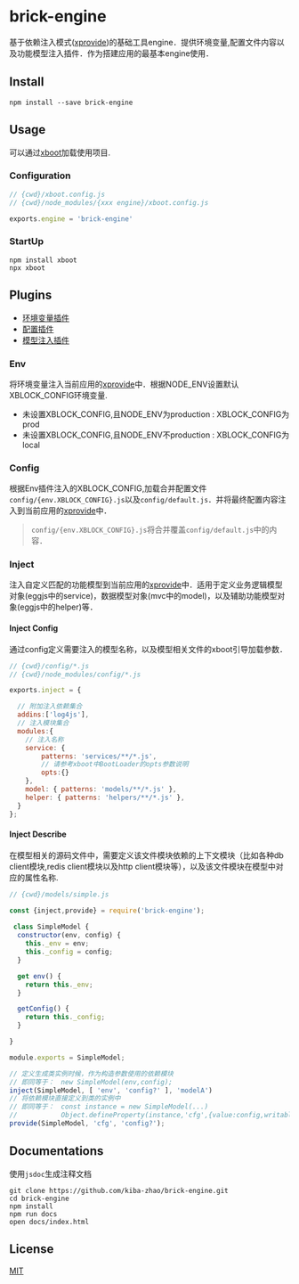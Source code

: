 # brick-engine #
基于依赖注入模式([xprovide](https://github.com/kiba-zhao/xprovide))的基础工具engine．提供环境变量,配置文件内容以及功能模型注入插件．作为搭建应用的最基本engine使用．

## Install ##

``` shell
npm install --save brick-engine
```

## Usage ##
可以通过[xboot](https://github.com/kiba-zhao/xboot)加载使用项目.

### Configuration ###

``` javascript
// {cwd}/xboot.config.js
// {cwd}/node_modules/{xxx engine}/xboot.config.js

exports.engine = 'brick-engine'
```

### StartUp ###

``` shell
npm install xboot
npx xboot
```

## Plugins ##
  * [环境变量插件](#Env)
  * [配置插件](#Config)
  * [模型注入插件](#Inject)

### Env ###
将环境变量注入当前应用的[xprovide](https://github.com/kiba-zhao/xprovide)中．根据NODE_ENV设置默认XBLOCK_CONFIG环境变量.
  * 未设置XBLOCK_CONFIG,且NODE_ENV为production : XBLOCK_CONFIG为prod
  * 未设置XBLOCK_CONFIG,且NODE_ENV不production : XBLOCK_CONFIG为local

### Config ###
根据Env插件注入的XBLOCK_CONFIG,加载合并配置文件`config/{env.XBLOCK_CONFIG}.js`以及`config/default.js`．并将最终配置内容注入到当前应用的[xprovide](https://github.com/kiba-zhao/xprovide)中．

> `config/{env.XBLOCK_CONFIG}.js`将合并覆盖`config/default.js`中的内容．

### Inject ###
注入自定义匹配的功能模型到当前应用的[xprovide](https://github.com/kiba-zhao/xprovide)中．适用于定义业务逻辑模型对象(eggjs中的service)，数据模型对象(mvc中的model)，以及辅助功能模型对象(eggjs中的helper)等．

#### Inject Config ####
通过config定义需要注入的模型名称，以及模型相关文件的xboot引导加载参数．

``` javascript
// {cwd}/config/*.js
// {cwd}/node_modules/config/*.js

exports.inject = {

  // 附加注入依赖集合
  addins:['log4js'],
  // 注入模块集合
  modules:{
    // 注入名称
    service: { 
        patterns: 'services/**/*.js',
        // 请参考xboot中BootLoader的opts参数说明
        opts:{}
    },
    model: { patterns: 'models/**/*.js' },
    helper: { patterns: 'helpers/**/*.js' },
  }
};
```

#### Inject Describe ####
在模型相关的源码文件中，需要定义该文件模块依赖的上下文模块（比如各种db client模块,redis client模块以及http client模块等），以及该文件模块在模型中对应的属性名称.

``` javascript
// {cwd}/models/simple.js

const {inject,provide} = require('brick-engine');
 
 class SimpleModel {
  constructor(env, config) {
    this._env = env;
    this._config = config;
  }

  get env() {
    return this._env;
  }

  getConfig() {
    return this._config;
  }

}

module.exports = SimpleModel;

// 定义生成类实例时候，作为构造参数使用的依赖模块
// 即同等于：　new SimpleModel(env,config);
inject(SimpleModel, [ 'env', 'config?' ], 'modelA')
// 将依赖模块直接定义到类的实例中
// 即同等于：　const instance = new SimpleModel(...)
//           Object.defineProperty(instance,'cfg',{value:config,writable: false});
provide(SimpleModel, 'cfg', 'config?');
```

## Documentations ##
使用`jsdoc`生成注释文档

``` shell
git clone https://github.com/kiba-zhao/brick-engine.git
cd brick-engine
npm install
npm run docs
open docs/index.html
```

## License ##
[MIT](LICENSE)
